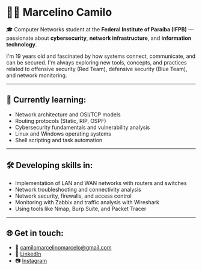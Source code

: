 # 👨‍💻 Marcelino Camilo

🎓 Computer Networks student at the **Federal Institute of Paraíba (IFPB)** — passionate about **cybersecurity**, **network infrastructure**, and **information technology**.

I'm 19 years old and fascinated by how systems connect, communicate, and can be secured. I'm always exploring new tools, concepts, and practices related to offensive security (Red Team), defensive security (Blue Team), and network monitoring.

---

## 🚀 Currently learning:
- Network architecture and OSI/TCP models  
- Routing protocols (Static, RIP, OSPF)  
- Cybersecurity fundamentals and vulnerability analysis  
- Linux and Windows operating systems  
- Shell scripting and task automation  

---

## 🛠️ Developing skills in:
- Implementation of LAN and WAN networks with routers and switches  
- Network troubleshooting and connectivity analysis  
- Network security, firewalls, and access control  
- Monitoring with Zabbix and traffic analysis with Wireshark  
- Using tools like Nmap, Burp Suite, and Packet Tracer  

---

## 🌐 Get in touch:
- 📧 camilomarcelinomarcelo@gmail.com  
- 💼 [LinkedIn](https://www.linkedin.com/in/marcelino-camilo/)  
- 📷 [Instagram](https://www.instagram.com/camiloxsz/)
